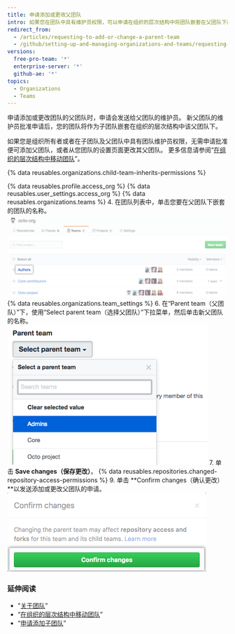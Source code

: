 ```yaml
---
title: 申请添加或更改父团队
intro: 如果您在团队中具有维护员权限，可以申请在组织的层次结构中将团队嵌套在父团队下面。
redirect_from:
  - /articles/requesting-to-add-or-change-a-parent-team
  - /github/setting-up-and-managing-organizations-and-teams/requesting-to-add-or-change-a-parent-team
versions:
  free-pro-team: '*'
  enterprise-server: '*'
  github-ae: '*'
topics:
  - Organizations
  - Teams
---
```


申请添加或更改团队的父团队时，申请会发送给父团队的维护员。 新父团队的维护员批准申请后，您的团队将作为子团队嵌套在组织的层次结构中该父团队下。

如果您是组织所有者或者在子团队及父团队中具有团队维护员权限，无需申请批准便可添加父团队，或者从您团队的设置页面更改其父团队。 更多信息请参阅“[在组织的层次结构中移动团队](/articles/moving-a-team-in-your-organization-s-hierarchy)”。

{% data reusables.organizations.child-team-inherits-permissions %}

{% data reusables.profile.access_org %}
{% data reusables.user_settings.access_org %}
{% data reusables.organizations.teams %}
4. 在团队列表中，单击您要在父团队下嵌套的团队的名称。 ![组织的团队列表](/assets/images/help/teams/click-team-name.png)
{% data reusables.organizations.team_settings %}
6. 在“Parent team（父团队）”下，使用“Select parent team（选择父团队）”下拉菜单，然后单击新父团队的名称。 ![列出组织团队的下拉菜单](/assets/images/help/teams/choose-parent-team.png)
7. 单击 **Save changes（保存更改）**。
{% data reusables.repositories.changed-repository-access-permissions %}
9. 单击 **Confirm changes（确认更改）**以发送添加或更改父团队的申请。 ![包含仓库访问权限更改相关信息的模态框](/assets/images/help/teams/confirm-new-parent-team.png)

### 延伸阅读

- "[关于团队](/articles/about-teams)"
- “[在组织的层次结构中移动团队](/articles/moving-a-team-in-your-organization-s-hierarchy)”
- “[申请添加子团队](/articles/requesting-to-add-a-child-team)”
